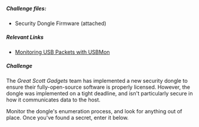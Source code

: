 ##### Challenge files:

* <i class="fab fa-usb"></i> Security Dongle Firmware (attached)

##### Relevant Links

* [Monitoring USB Packets with USBMon](https://usb.ktemkin.com/usbmon)

##### Challenge

The <i>Great Scott Gadgets</i> team has implemented a new security dongle to ensure their fully-open-source software is properly licensed. However, the dongle was implemented on a tight deadline, and isn't particularly secure in how it communicates data to the host.

Monitor the dongle's enumeration process, and look for anything out of place. Once you've found a secret, enter it below. 
